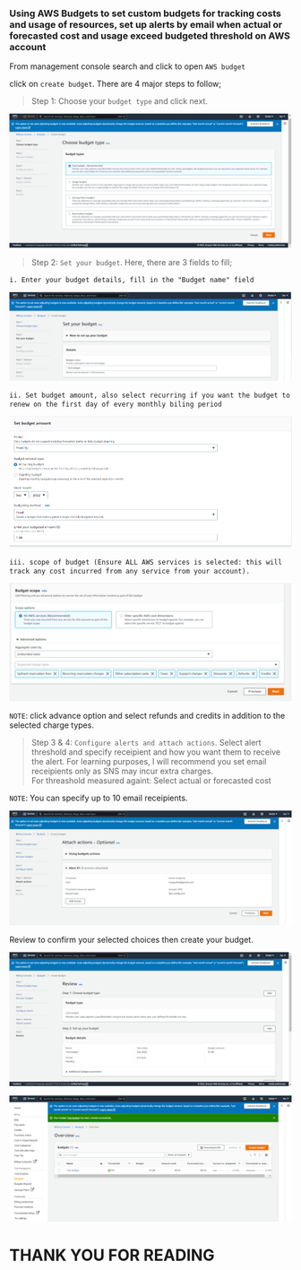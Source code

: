 ### **Using AWS Budgets to set custom budgets for tracking costs and usage of resources, set up alerts by email when actual or forecasted cost and usage exceed budgeted threshold on AWS account**

From management console search and click to open `AWS budget`

click on `create budget`. There are 4 major steps to follow;

> Step 1: Choose your `budget type` and click next.

![Image not found](budgettype.png)

> Step 2: `Set your budget`. Here, there are 3 fields to fill; 
    
    i. Enter your budget details, fill in the "Budget name" field

![Image not found](budget1.png)

    ii. Set budget amount, also select recurring if you want the budget to renew on the first day of every monthly biling period 

![Image not found](budget2.png)

    iii. scope of budget (Ensure ALL AWS services is selected: this will track any cost incurred from any service from your account). 

![Image not found](budget3.png)

`NOTE`: click advance option and select refunds and credits in addition to the selected charge types.

> Step 3 & 4: `Configure alerts and attach actions`. Select alert threshold and specify receipient and how you want them to receive the alert. For learning purposes, I will recommend you set email receipients only as SNS may incur extra charges.   
For threashold measured againt: Select actual or forecasted cost 

`NOTE`: You can specify up to 10 email receipients.

![Image not found](createactions.png)

Review to confirm your selected choices then create your budget.

![Image not found](Review.png)

![Image not found](Success.png)



# **THANK YOU FOR READING** 


